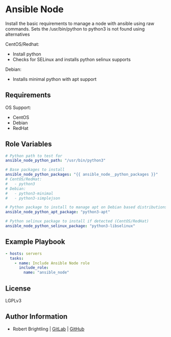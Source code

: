 Ansible Node
============

Install the basic requirements to manage a node with ansible using raw commands.
Sets the /usr/bin/python to python3 is not found using alternatives

CentOS/Redhat:
- Install python
- Checks for SELinux and installs python selinux supports

Debian:
- Installs minimal python with apt support

Requirements
------------

OS Support:
  - CentOS
  - Debian
  - RedHat

Role Variables
--------------

```yaml
# Python path to test for
ansible_node_python_path: "/usr/bin/python3"

# Base packages to install
ansible_node_python_packages: "{{ ansible_node__python_packages }}"
# CentOS/RedHat:
#   - python3
# Debian:
#   - python3-minimal
#   - python3-simplejson

# Python package to install to manage apt on Debian based distributions.
ansible_node_python_apt_package: "python3-apt"

# Python selinux package to install if detected (CentOS/RedHat)
ansible_node_python_selinux_package: "python3-libselinux"
```

Example Playbook
----------------

```yaml
- hosts: servers
  tasks:
    - name: Include Ansible Node role
      include_role:
        name: "ansible_node"
```

License
-------

LGPLv3

Author Information
------------------

- Robert Brightling | [GitLab](https://gitlab.com/brightling) | [GitHub](https://github.com/rbrightling)
